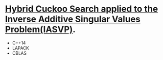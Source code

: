 # [Hybrid Cuckoo Search applied to the Inverse Additive Singular Values Problem(IASVP)](https://www.researchgate.net/publication/268278164_Cuckoo_Search_hibrido_aplicado_al_Problema_Inverso_Aditivo_de_Valores_Singulares_Hybrid_Cuckoo_Search_applied_to_the_Inverse_Additive_Singular_Values_Problem).

* C++14
* LAPACK
* CBLAS
